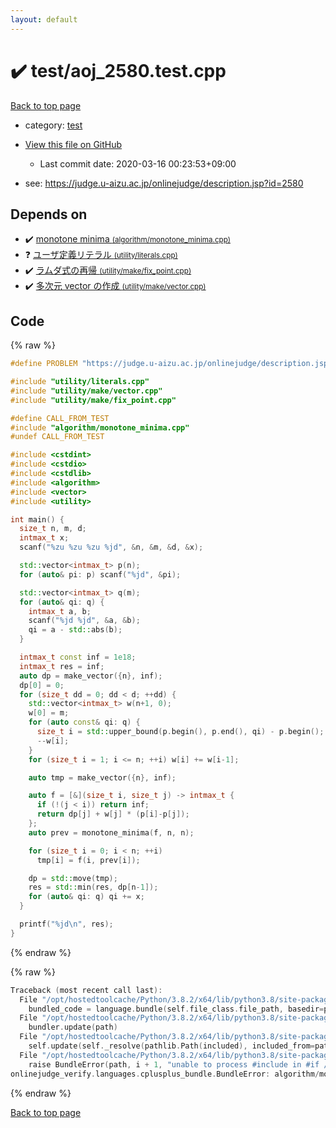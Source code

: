 ```yaml
---
layout: default
---
```


<!-- mathjax config similar to math.stackexchange -->
<script type="text/javascript" async
  src="https://cdnjs.cloudflare.com/ajax/libs/mathjax/2.7.5/MathJax.js?config=TeX-MML-AM_CHTML">
</script>
<script type="text/x-mathjax-config">
  MathJax.Hub.Config({
    TeX: { equationNumbers: { autoNumber: "AMS" }},
    tex2jax: {
      inlineMath: [ ['$','$'] ],
      processEscapes: true
    },
    "HTML-CSS": { matchFontHeight: false },
    displayAlign: "left",
    displayIndent: "2em"
  });
</script>

<script type="text/javascript" src="https://cdnjs.cloudflare.com/ajax/libs/jquery/3.4.1/jquery.min.js"></script>
<script src="https://cdn.jsdelivr.net/npm/jquery-balloon-js@1.1.2/jquery.balloon.min.js" integrity="sha256-ZEYs9VrgAeNuPvs15E39OsyOJaIkXEEt10fzxJ20+2I=" crossorigin="anonymous"></script>
<script type="text/javascript" src="../../assets/js/copy-button.js"></script>
<link rel="stylesheet" href="../../assets/css/copy-button.css" />


# :heavy_check_mark: test/aoj_2580.test.cpp

<a href="../../index.html">Back to top page</a>

* category: <a href="../../index.html#098f6bcd4621d373cade4e832627b4f6">test</a>
* <a href="{{ site.github.repository_url }}/blob/master/test/aoj_2580.test.cpp">View this file on GitHub</a>
    - Last commit date: 2020-03-16 00:23:53+09:00


* see: <a href="https://judge.u-aizu.ac.jp/onlinejudge/description.jsp?id=2580">https://judge.u-aizu.ac.jp/onlinejudge/description.jsp?id=2580</a>


## Depends on

* :heavy_check_mark: <a href="../../library/algorithm/monotone_minima.cpp.html">monotone minima <small>(algorithm/monotone_minima.cpp)</small></a>
* :question: <a href="../../library/utility/literals.cpp.html">ユーザ定義リテラル <small>(utility/literals.cpp)</small></a>
* :heavy_check_mark: <a href="../../library/utility/make/fix_point.cpp.html">ラムダ式の再帰 <small>(utility/make/fix_point.cpp)</small></a>
* :heavy_check_mark: <a href="../../library/utility/make/vector.cpp.html">多次元 vector の作成 <small>(utility/make/vector.cpp)</small></a>


## Code

<a id="unbundled"></a>
{% raw %}
```cpp
#define PROBLEM "https://judge.u-aizu.ac.jp/onlinejudge/description.jsp?id=2580"

#include "utility/literals.cpp"
#include "utility/make/vector.cpp"
#include "utility/make/fix_point.cpp"

#define CALL_FROM_TEST
#include "algorithm/monotone_minima.cpp"
#undef CALL_FROM_TEST

#include <cstdint>
#include <cstdio>
#include <cstdlib>
#include <algorithm>
#include <vector>
#include <utility>

int main() {
  size_t n, m, d;
  intmax_t x;
  scanf("%zu %zu %zu %jd", &n, &m, &d, &x);

  std::vector<intmax_t> p(n);
  for (auto& pi: p) scanf("%jd", &pi);

  std::vector<intmax_t> q(m);
  for (auto& qi: q) {
    intmax_t a, b;
    scanf("%jd %jd", &a, &b);
    qi = a - std::abs(b);
  }

  intmax_t const inf = 1e18;
  intmax_t res = inf;
  auto dp = make_vector({n}, inf);
  dp[0] = 0;
  for (size_t dd = 0; dd < d; ++dd) {
    std::vector<intmax_t> w(n+1, 0);
    w[0] = m;
    for (auto const& qi: q) {
      size_t i = std::upper_bound(p.begin(), p.end(), qi) - p.begin();
      --w[i];
    }
    for (size_t i = 1; i <= n; ++i) w[i] += w[i-1];

    auto tmp = make_vector({n}, inf);

    auto f = [&](size_t i, size_t j) -> intmax_t {
      if (!(j < i)) return inf;
      return dp[j] + w[j] * (p[i]-p[j]);
    };
    auto prev = monotone_minima(f, n, n);

    for (size_t i = 0; i < n; ++i)
      tmp[i] = f(i, prev[i]);

    dp = std::move(tmp);
    res = std::min(res, dp[n-1]);
    for (auto& qi: q) qi += x;
  }

  printf("%jd\n", res);
}

```
{% endraw %}

<a id="bundled"></a>
{% raw %}
```cpp
Traceback (most recent call last):
  File "/opt/hostedtoolcache/Python/3.8.2/x64/lib/python3.8/site-packages/onlinejudge_verify/docs.py", line 340, in write_contents
    bundled_code = language.bundle(self.file_class.file_path, basedir=pathlib.Path.cwd())
  File "/opt/hostedtoolcache/Python/3.8.2/x64/lib/python3.8/site-packages/onlinejudge_verify/languages/cplusplus.py", line 68, in bundle
    bundler.update(path)
  File "/opt/hostedtoolcache/Python/3.8.2/x64/lib/python3.8/site-packages/onlinejudge_verify/languages/cplusplus_bundle.py", line 282, in update
    self.update(self._resolve(pathlib.Path(included), included_from=path))
  File "/opt/hostedtoolcache/Python/3.8.2/x64/lib/python3.8/site-packages/onlinejudge_verify/languages/cplusplus_bundle.py", line 281, in update
    raise BundleError(path, i + 1, "unable to process #include in #if / #ifdef / #ifndef other than include guards")
onlinejudge_verify.languages.cplusplus_bundle.BundleError: algorithm/monotone_minima.cpp: line 14: unable to process #include in #if / #ifdef / #ifndef other than include guards

```
{% endraw %}

<a href="../../index.html">Back to top page</a>

